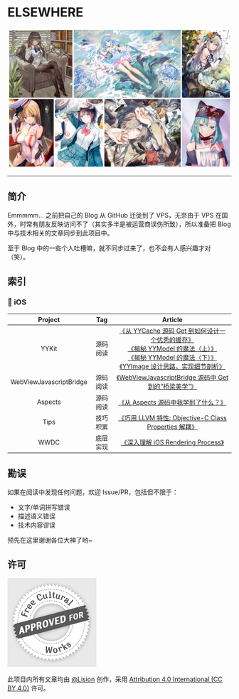 # ELSEWHERE

![](Resources/pixiv.jpg)

---

## 简介

Emmmmm... 之前把自己的 Blog 从 GitHub 迁徙到了 VPS，无奈由于 VPS 在国外，时常有朋友反映访问不了（其实多半是被运营商误伤所致），所以准备把 Blog 中与技术相关的文章同步到此项目中。

至于 Blog 中的一些个人吐槽嘛，就不同步过来了，也不会有人感兴趣才对（笑）。

## 索引

### 📱 iOS

| Project | Tag | Article |
| :---: | :---: | :---: |
| YYKit | 源码阅读 | [《从 YYCache 源码 Get 到如何设计一个优秀的缓存》](Categroy/iOS/YYKit/yycache.md)<br />[《揭秘 YYModel 的魔法（上）》](Categroy/iOS/YYKit/yymodel_x01.md)<br />[《揭秘 YYModel 的魔法（下）》](Categroy/iOS/YYKit/yymodel_x02.md)<br />[《YYImage 设计思路，实现细节剖析》](Categroy/iOS/YYKit/yyimage.md) |
| WebViewJavascriptBridge | 源码阅读 | [《WebViewJavascriptBridge 源码中 Get 到的“桥梁美学”》](Categroy/iOS/WebViewJavascriptBridge/webview-javascript-bridge.md) |
| Aspects | 源码阅读 | [《从 Aspects 源码中我学到了什么？》](Categroy/iOS/Aspects/aspects.md) |
| Tips | 技巧积累 | [《巧用 LLVM 特性: Objective-C Class Properties 解耦》](Categroy/iOS/Tips/oc-class-properties.md) |
| WWDC | 底层实现 | [《深入理解 iOS Rendering Process》](Categroy/iOS/WWDC/ios-rendering-process.md) |

## 勘误

如果在阅读中发现任何问题，欢迎 Issue/PR，包括但不限于：

- 文字/单词拼写错误
- 描述语义错误
- 技术内容谬误

预先在这里谢谢各位大神了哟~

## 许可

![](Resources/license.png)

此项目内所有文章均由 [@Lision](https://weibo.com/lisioncode) 创作，采用 [Attribution 4.0 International (CC BY 4.0)](https://creativecommons.org/licenses/by/4.0/) 许可。